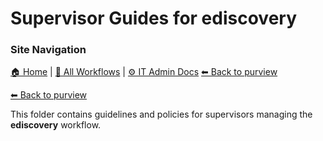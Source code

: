 # Supervisor Guides for ediscovery

### Site Navigation
[🏠 Home](../../../../README.md) | [📂 All Workflows](../../../../users/users.md) | [⚙ IT Admin Docs](../../../../it-admins/README.md)
[⬅ Back to purview](../README.md)

[⬅ Back to purview](../README.md)

This folder contains guidelines and policies for supervisors managing the **ediscovery** workflow.